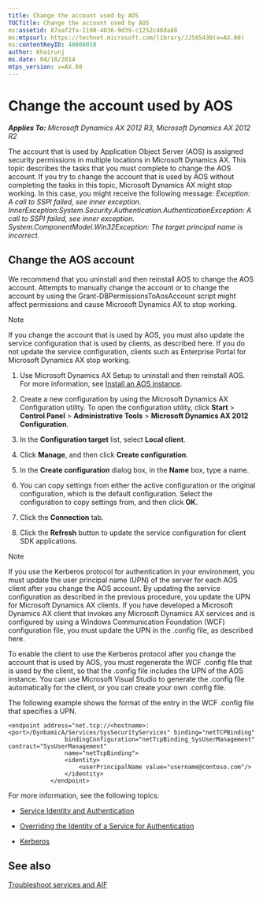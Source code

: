 ```yaml
---
title: Change the account used by AOS
TOCTitle: Change the account used by AOS
ms:assetid: 87aaf2fa-1190-4036-9d39-c1252c48da88
ms:mtpsurl: https://technet.microsoft.com/library/JJ585430(v=AX.60)
ms:contentKeyID: 48808018
author: Khairunj
ms.date: 04/18/2014
mtps_version: v=AX.60
---
```


# Change the account used by AOS 


_**Applies To:** Microsoft Dynamics AX 2012 R3, Microsoft Dynamics AX 2012 R2_

The account that is used by Application Object Server (AOS) is assigned security permissions in multiple locations in Microsoft Dynamics AX. This topic describes the tasks that you must complete to change the AOS account. If you try to change the account that is used by AOS without completing the tasks in this topic, Microsoft Dynamics AX might stop working. In this case, you might receive the following message: *Exception: A call to SSPI failed, see inner exception. InnerException:System.Security.Authentication.AuthenticationException: A call to SSPI failed, see inner exception. System.ComponentModel.Win32Exception: The target principal name is incorrect.*

## Change the AOS account

We recommend that you uninstall and then reinstall AOS to change the AOS account. Attempts to manually change the account or to change the account by using the Grant-DBPermissionsToAosAccount script might affect permissions and cause Microsoft Dynamics AX to stop working.


> [!NOTE]
> <P>If you change the account that is used by AOS, you must also update the service configuration that is used by clients, as described here. If you do not update the service configuration, clients such as Enterprise Portal for Microsoft Dynamics AX stop working.</P>



1.  Use Microsoft Dynamics AX Setup to uninstall and then reinstall AOS. For more information, see [Install an AOS instance](install-an-aos-instance.md).

2.  Create a new configuration by using the Microsoft Dynamics AX Configuration utility. To open the configuration utility, click **Start** \> **Control Panel** \> **Administrative Tools** \> **Microsoft Dynamics AX 2012 Configuration**.

3.  In the **Configuration target** list, select **Local client**.

4.  Click **Manage**, and then click **Create configuration**.

5.  In the **Create configuration** dialog box, in the **Name** box, type a name.

6.  You can copy settings from either the active configuration or the original configuration, which is the default configuration. Select the configuration to copy settings from, and then click **OK**.

7.  Click the **Connection** tab.

8.  Click the **Refresh** button to update the service configuration for client SDK applications.


> [!NOTE]
> <P>If you use the Kerberos protocol for authentication in your environment, you must update the user principal name (UPN) of the server for each AOS client after you change the AOS account. By updating the service configuration as described in the previous procedure, you update the UPN for Microsoft Dynamics AX clients. If you have developed a Microsoft Dynamics AX client that invokes any Microsoft Dynamics AX services and is configured by using a Windows Communication Foundation (WCF) configuration file, you must update the UPN in the .config file, as described here.</P>



To enable the client to use the Kerberos protocol after you change the account that is used by AOS, you must regenerate the WCF .config file that is used by the client, so that the .config file includes the UPN of the AOS instance. You can use Microsoft Visual Studio to generate the .config file automatically for the client, or you can create your own .config file.

The following example shows the format of the entry in the WCF .config file that specifies a UPN.

    <endpoint address="net.tcp://<hostname>:<port>/DynbamicA/Services/SysSecurityServices" binding="netTCPBinding"
                    bindingConfiguration="netTcpBinding_SysUserManagement" contract="SysUserManagement"
                    name="netTcpBinding">
                    <identity>
                        <userPrincipalName value="username@contoso.com"/>
                    </identity>
                </endpoint>

For more information, see the following topics:

  - [Service Identity and Authentication](https://msdn.microsoft.com/library/ms733130.aspx)

  - [Overriding the Identity of a Service for Authentication](https://msdn.microsoft.com/library/ms733130.aspx)

  - [Kerberos](https://technet.microsoft.com/library/cc753173\(ws.10\).aspx)

## See also

[Troubleshoot services and AIF](troubleshoot-services-and-aif.md)

  


